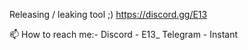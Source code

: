 Releasing / leaking tool ;)
https://discord.gg/E13

📫 How to reach me:-
  Discord - E13_
  Telegram - Instant
